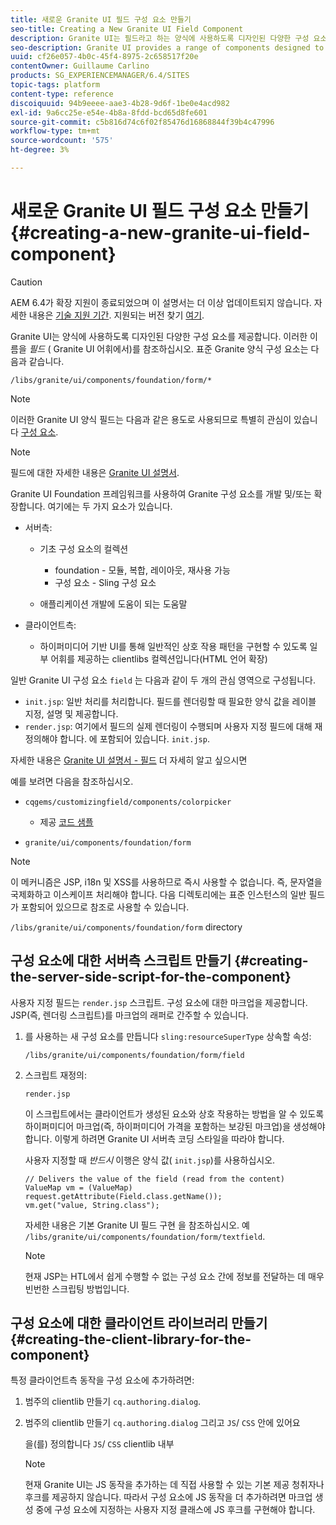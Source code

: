 ```yaml
---
title: 새로운 Granite UI 필드 구성 요소 만들기
seo-title: Creating a New Granite UI Field Component
description: Granite UI는 필드라고 하는 양식에 사용하도록 디자인된 다양한 구성 요소를 제공합니다
seo-description: Granite UI provides a range of components designed to be used in forms, called fields
uuid: cf26e057-4b0c-45f4-8975-2c658517f20e
contentOwner: Guillaume Carlino
products: SG_EXPERIENCEMANAGER/6.4/SITES
topic-tags: platform
content-type: reference
discoiquuid: 94b9eeee-aae3-4b28-9d6f-1be0e4acd982
exl-id: 9a6cc25e-e54e-4b8a-8fdd-bcd65d8fe601
source-git-commit: c5b816d74c6f02f85476d16868844f39b4c47996
workflow-type: tm+mt
source-wordcount: '575'
ht-degree: 3%

---
```


# 새로운 Granite UI 필드 구성 요소 만들기{#creating-a-new-granite-ui-field-component}

>[!CAUTION]
>
>AEM 6.4가 확장 지원이 종료되었으며 이 설명서는 더 이상 업데이트되지 않습니다. 자세한 내용은 [기술 지원 기간](https://helpx.adobe.com/kr/support/programs/eol-matrix.html). 지원되는 버전 찾기 [여기](https://experienceleague.adobe.com/docs/).

Granite UI는 양식에 사용하도록 디자인된 다양한 구성 요소를 제공합니다. 이러한 이름을 *필드* ( Granite UI 어휘에서)를 참조하십시오. 표준 Granite 양식 구성 요소는 다음과 같습니다.

`/libs/granite/ui/components/foundation/form/*`

>[!NOTE]
>
>이러한 Granite UI 양식 필드는 다음과 같은 용도로 사용되므로 특별히 관심이 있습니다 [구성 요소](/help/sites-developing/developing-components.md).

>[!NOTE]
>
>필드에 대한 자세한 내용은 [Granite UI 설명서](https://helpx.adobe.com/experience-manager/6-4/sites/developing/using/reference-materials/granite-ui/api/index.html).

Granite UI Foundation 프레임워크를 사용하여 Granite 구성 요소를 개발 및/또는 확장합니다. 여기에는 두 가지 요소가 있습니다.

* 서버측:

   * 기초 구성 요소의 컬렉션

      * foundation - 모듈, 복합, 레이아웃, 재사용 가능
      * 구성 요소 - Sling 구성 요소
   * 애플리케이션 개발에 도움이 되는 도움말


* 클라이언트측:

   * 하이퍼미디어 기반 UI를 통해 일반적인 상호 작용 패턴을 구현할 수 있도록 일부 어휘를 제공하는 clientlibs 컬렉션입니다(HTML 언어 확장)

일반 Granite UI 구성 요소 `field` 는 다음과 같이 두 개의 관심 영역으로 구성됩니다.

* `init.jsp`: 일반 처리를 처리합니다. 필드를 렌더링할 때 필요한 양식 값을 레이블 지정, 설명 및 제공합니다.
* `render.jsp`: 여기에서 필드의 실제 렌더링이 수행되며 사용자 지정 필드에 대해 재정의해야 합니다. 에 포함되어 있습니다. `init.jsp`.

자세한 내용은 [Granite UI 설명서 - 필드](https://helpx.adobe.com/experience-manager/6-4/sites/developing/using/reference-materials/granite-ui/api/jcr_root/libs/granite/ui/components/foundation/form/field/index.html) 더 자세히 알고 싶으시면

예를 보려면 다음을 참조하십시오.

* `cqgems/customizingfield/components/colorpicker`

   * 제공 [코드 샘플](/help/sites-developing/developing-components-samples.md#code-sample-how-to-customize-dialog-fields)

* `granite/ui/components/foundation/form`

>[!NOTE]
>
>이 메커니즘은 JSP, i18n 및 XSS를 사용하므로 즉시 사용할 수 없습니다. 즉, 문자열을 국제화하고 이스케이프 처리해야 합니다. 다음 디렉토리에는 표준 인스턴스의 일반 필드가 포함되어 있으므로 참조로 사용할 수 있습니다.
>
>`/libs/granite/ui/components/foundation/form` directory

## 구성 요소에 대한 서버측 스크립트 만들기 {#creating-the-server-side-script-for-the-component}

사용자 지정 필드는 `render.jsp` 스크립트. 구성 요소에 대한 마크업을 제공합니다. JSP(즉, 렌더링 스크립트)를 마크업의 래퍼로 간주할 수 있습니다.

1. 를 사용하는 새 구성 요소를 만듭니다 `sling:resourceSuperType` 상속할 속성:

   `/libs/granite/ui/components/foundation/form/field`

1. 스크립트 재정의:

   `render.jsp`

   이 스크립트에서는 클라이언트가 생성된 요소와 상호 작용하는 방법을 알 수 있도록 하이퍼미디어 마크업(즉, 하이퍼미디어 가격을 포함하는 보강된 마크업)을 생성해야 합니다. 이렇게 하려면 Granite UI 서버측 코딩 스타일을 따라야 합니다.

   사용자 지정할 때 *반드시* 이행은 양식 값( `init.jsp`)를 사용하십시오.

   ```
   // Delivers the value of the field (read from the content)
   ValueMap vm = (ValueMap) request.getAttribute(Field.class.getName());
   vm.get("value, String.class"); 
   ```

   자세한 내용은 기본 Granite UI 필드 구현 을 참조하십시오. 예 `/libs/granite/ui/components/foundation/form/textfield`.

   >[!NOTE]
   >
   >현재 JSP는 HTL에서 쉽게 수행할 수 없는 구성 요소 간에 정보를 전달하는 데 매우 빈번한 스크립팅 방법입니다.

## 구성 요소에 대한 클라이언트 라이브러리 만들기 {#creating-the-client-library-for-the-component}

특정 클라이언트측 동작을 구성 요소에 추가하려면:

1. 범주의 clientlib 만들기 `cq.authoring.dialog`.
1. 범주의 clientlib 만들기 `cq.authoring.dialog` 그리고 `JS`/ `CSS` 안에 있어요

   을(를) 정의합니다 `JS`/ `CSS` clientlib 내부

   >[!NOTE]
   >
   >현재 Granite UI는 JS 동작을 추가하는 데 직접 사용할 수 있는 기본 제공 청취자나 후크를 제공하지 않습니다. 따라서 구성 요소에 JS 동작을 더 추가하려면 마크업 생성 중에 구성 요소에 지정하는 사용자 지정 클래스에 JS 후크를 구현해야 합니다.
